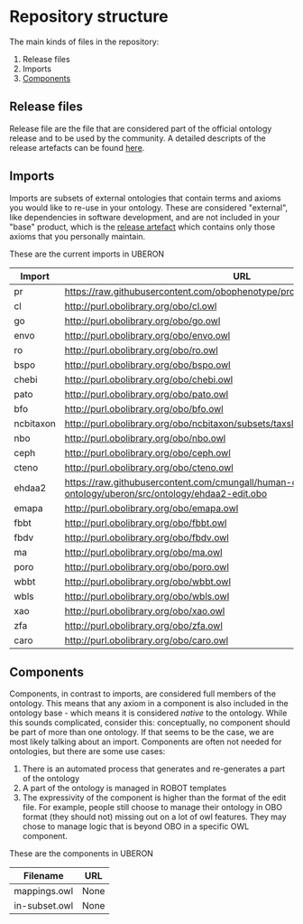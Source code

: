 # Repository structure

The main kinds of files in the repository:

1. Release files
2. Imports
3. [Components](#Components)

## Release files
Release file are the file that are considered part of the official ontology release and to be used by the community. A detailed descripts of the release artefacts can be found [here](https://github.com/INCATools/ontology-development-kit/blob/master/docs/ReleaseArtefacts.md).

## Imports
Imports are subsets of external ontologies that contain terms and axioms you would like to re-use in your ontology. These are considered "external", like dependencies in software development, and are not included in your "base" product, which is the [release artefact](https://github.com/INCATools/ontology-development-kit/blob/master/docs/ReleaseArtefacts.md) which contains only those axioms that you personally maintain.

These are the current imports in UBERON

| Import | URL | Type |
| ------ | --- | ---- |
| pr | https://raw.githubusercontent.com/obophenotype/pro_obo_slim/master/pr_slim.owl | None |
| cl | http://purl.obolibrary.org/obo/cl.owl | None |
| go | http://purl.obolibrary.org/obo/go.owl | None |
| envo | http://purl.obolibrary.org/obo/envo.owl | None |
| ro | http://purl.obolibrary.org/obo/ro.owl | None |
| bspo | http://purl.obolibrary.org/obo/bspo.owl | None |
| chebi | http://purl.obolibrary.org/obo/chebi.owl | None |
| pato | http://purl.obolibrary.org/obo/pato.owl | None |
| bfo | http://purl.obolibrary.org/obo/bfo.owl | None |
| ncbitaxon | http://purl.obolibrary.org/obo/ncbitaxon/subsets/taxslim.owl | None |
| nbo | http://purl.obolibrary.org/obo/nbo.owl | None |
| ceph | http://purl.obolibrary.org/obo/ceph.owl | None |
| cteno | http://purl.obolibrary.org/obo/cteno.owl | None |
| ehdaa2 | https://raw.githubusercontent.com/cmungall/human-developmental-anatomy-ontology/uberon/src/ontology/ehdaa2-edit.obo | None |
| emapa | http://purl.obolibrary.org/obo/emapa.owl | None |
| fbbt | http://purl.obolibrary.org/obo/fbbt.owl | None |
| fbdv | http://purl.obolibrary.org/obo/fbdv.owl | None |
| ma | http://purl.obolibrary.org/obo/ma.owl | None |
| poro | http://purl.obolibrary.org/obo/poro.owl | None |
| wbbt | http://purl.obolibrary.org/obo/wbbt.owl | None |
| wbls | http://purl.obolibrary.org/obo/wbls.owl | None |
| xao | http://purl.obolibrary.org/obo/xao.owl | None |
| zfa | http://purl.obolibrary.org/obo/zfa.owl | None |
| caro | http://purl.obolibrary.org/obo/caro.owl | None |

## Components
Components, in contrast to imports, are considered full members of the ontology. This means that any axiom in a component is also included in the ontology base - which means it is considered _native_ to the ontology. While this sounds complicated, consider this: conceptually, no component should be part of more than one ontology. If that seems to be the case, we are most likely talking about an import. Components are often not needed for ontologies, but there are some use cases:

1. There is an automated process that generates and re-generates a part of the ontology
2. A part of the ontology is managed in ROBOT templates
3. The expressivity of the component is higher than the format of the edit file. For example, people still choose to manage their ontology in OBO format (they should not) missing out on a lot of owl features. They may chose to manage logic that is beyond OBO in a specific OWL component.

These are the components in UBERON

| Filename | URL |
| -------- | --- |
| mappings.owl | None |
| in-subset.owl | None |
